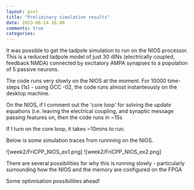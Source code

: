 ```yaml
---
layout: post
title: "Preliminary simulation results"
date: 2013-06-14 16:40
comments: true
categories: 
---
```



It was possible to get the tadpole simulation to run on the NIOS processor.
This is a reduced tadpole model of just 30 dINs (electrically coupled, feedback NMDA)
connected by excitatory AMPA synapses to a population of 5 passive neurons. 


The code runs very slowly on the NIOS at the moment. For 10000 time-steps (1s) - using GCC -02, the code runs
almost instanteously on the desktop machine.


On the NIOS, if I comment out the 'core loop' for solving the update equations
(i.e. leaving the electrical coupling, and synaptic message passing features
on, then the code runs in ~15s

If I turn on the core loop, it takes ~10mins to run.



Below is some simulation traces from runnning on the NIOS.


![week2/FriCPP_NIOS_ex1.png]
![week2/FriCPP_NIOS_ex2.png]




There are several possibilities for why this is running slowly - particularly surrounding how the
NIOS and the memory are configured on the FPGA


Some optimisation possibilities ahead!









